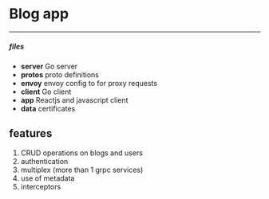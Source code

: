 # Blog app
---
##### files
- **server** Go server
- **protos** proto definitions
- **envoy** envoy config to for proxy requests
- **client** Go client
- **app** Reactjs and javascript client
- **data** certificates

## features
1. CRUD operations on blogs and users
2. authentication 
3. multiplex (more than 1 grpc services)
4. use of metadata 
5. interceptors
